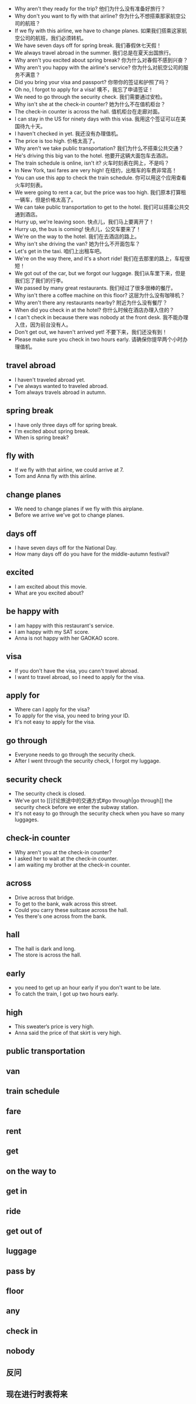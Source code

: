 - Why aren't they ready for the trip? 他们为什么没有准备好旅行？
- Why don't you want to fly with that airline? 你为什么不想搭乘那家航空公司的航班？
- If we fly with this airline, we have to change planes. 如果我们搭乘这家航空公司的航班，我们必须转机。
- We have seven days off for spring break.  我们春假休七天假！
- We always travel abroad in the summer. 我们总是在夏天出国旅行。
- Why aren't you excited about spring break? 你为什么对春假不感到兴奋？
- Why aren't you happy with the airline's service?   你为什么对航空公司的服务不满意？
- Did you bring your visa and passport? 你带你的签证和护照了吗？ 
- Oh no, I forgot to apply for a visa! 噢不，我忘了申请签证！
- We need to go through the security check. 我们需要通过安检。
- Why isn't she at the check-in counter?   她为什么不在值机柜台？
- The check-in counter is across the hall. 值机柜台在走廊对面。
- I can stay in the US for ninety days with this visa. 我用这个签证可以在美国待九十天。
- I haven't checked in yet. 我还没有办理值机。
- The price is too high. 价格太高了。
- Why aren't we take public transportation? 我们为什么不搭乘公共交通？
- He's driving this big van to the hotel. 他要开这辆大面包车去酒店。
- The train schedule is online, isn't it? 火车时刻表在网上，不是吗？
- In New York, taxi fares are very high!   在纽约，出租车的车费非常高！
- You can use this app to check the train schedule. 你可以用这个应用查看火车时刻表。
- We were going to rent a car, but the price was too high.   我们原本打算租一辆车，但是价格太高了。
- We can take public transportation to get to the hotel. 我们可以搭乘公共交通到酒店。
- Hurry up, we're leaving soon. 快点儿，我们马上要离开了！
- Hurry up, the bus is coming! 快点儿，公交车要来了！
- We're on the way to the hotel. 我们在去酒店的路上。
- Why isn't she driving the van? 她为什么不开面包车？
- Let's get in the taxi. 咱们上出租车吧。
- We're on the way there, and it's a short ride! 我们在去那里的路上，车程很短！
- We got out of the car, but we forgot our luggage. 我们从车里下来，但是我们忘了我们的行李。
- We passed by many great restaurants. 我们经过了很多很棒的餐厅。
- Why isn't there a coffee machine on this floor? 这层为什么没有咖啡机？
- Why aren't there any restaurants nearby? 附近为什么没有餐厅？
- When did you check in at the hotel? 你什么时候在酒店办理入住的？
- I can't check in because there was nobody at the front desk. 我不能办理入住，因为前台没有人。
- Don't get out, we haven't arrived yet! 不要下来，我们还没有到！
- Please make sure you check in two hours early. 请确保你提早两个小时办理值机。

## travel abroad

- I haven't traveled abroad yet.
- I've always wanted to traveled abroad.
- Tom always travels abroad in autumn.

## spring break

- I have only three days off for spring break.
- I'm excited about spring break.
- When is spring break?

## fly with

- If we fly with that airline, we could arrive at 7.
- Tom and Anna fly with this airline.

## change planes

- We need to change planes if we fly with this airplane.
- Before we arrive we've got to change planes.

## days off

- I have seven days off for the National Day.
- How many days off do you have for the middle-autumn festival?

## excited

- I am excited about this movie.
- What are you excited about?

## be happy with

- I am happy with this restaurant's service.
- I am happy with my SAT score.
- Anna is not happy with her GAOKAO score.

## visa

- If you don't have the visa, you cann't travel abroad.
- I want to travel abroad, so I need to apply for the visa.

## apply for

- Where can I apply for the visa?
- To apply for the visa, you need to bring your ID.
- It's not easy to apply for the visa.

## go through

- Everyone needs to go through the security check.
- After I went through the security check, I forgot my luggage.

## security check

- The security check is closed.
- We've got to [[讨论旅途中的交通方式#go through|go through]] the security check before we enter the subway station.
- It's not easy to go through the security check when you have so many luggages.

## check-in counter

-  Why aren't you at the check-in counter?
- I asked her to wait at the check-in counter.
- I am waiting my brother at the check-in counter.

## across

- Drive across that bridge.
- To get to the bank, walk across this street.
- Could you carry these suitcase across the hall.
- Yes there's one across from the bank.

## hall

- The hall is dark and long.
- The store is across the hall.

## early

- you need to get up an hour early if you don't want to be late.
- To catch the train, I got up two hours early.

## high

- This sweater‘s price is very high.
- Anna said the price of that skirt is very high.

## public transportation



## van

## train schedule

## fare

## rent

## get

## on the way to

## get in

## ride

## get out of

## luggage

## pass by

## floor

## any

## check in
## nobody
## 反问

## 现在进行时表将来